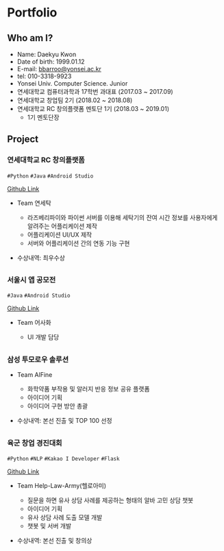 # Portfolio
## Who am I?
* Name: Daekyu Kwon
* Date of birth: 1999.01.12
* E-mail: bbarroo@yonsei.ac.kr
* tel: 010-3318-9923
* Yonsei Univ. Computer Science. Junior
* 연세대학교 컴퓨터과학과 17학번 과대표 (2017.03 ~ 2017.09)
* 연세대학교 창업팀 2기 (2018.02 ~ 2018.08)
* 연세대학교 RC 창의플랫폼 멘토단 1기 (2018.03 ~ 2019.01)
  * 1기 멘토단장

## Project

### 연세대학교 RC 창의플랫폼
`#Python` `#Java` `#Android Studio`

[Github Link](https://github.com/Mer9ury/Yonsei-tak.git)
- Team 연세탁

  * 라즈베리파이와 파이썬 서버를 이용해 세탁기의 잔여 시간 정보를  사용자에게 알려주는 어플리케이션 제작
  * 어플리케이션 UI/UX 제작
  * 서버와 어플리케이션 간의 연동 기능 구현

* 수상내역: 최우수상

##

### 서울시 앱 공모전
`#Java` `#Android Studio`

[Github Link](https://github.com/Mer9ury/Android_UI.git)
- Team 어사화

  * UI 개발 담당
  
##

### 삼성 투모로우 솔루션

- Team AlFine

  * 화학약품 부작용 및 알러지 반응 정보 공유 플랫폼
  * 아이디어 기획
  * 아이디어 구현 방안 총괄

- 수상내역: 본선 진출 및 TOP 100 선정

##

### 육군 창업 경진대회
`#Python` `#NLP` `#Kakao I Developer` `#Flask`

[Github Link](https://github.com/Mer9ury/Help-Law-Me.git)
- Team Help-Law-Army(헬로아미)

  * 질문을 하면 유사 상담 사례를 제공하는 형태의 알바 고민 상담 챗봇
  * 아이디어 기획
  * 유사 상담 사례 도출 모델 개발
  * 챗봇 및 서버 개발
 
- 수상내역: 본선 진출 및 창의상

##
